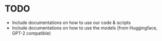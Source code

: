 # TODO
- Include documentations on how to use our code & scripts
- Include documentations on how to use the models (from Huggingface, GPT-2 compatible)
